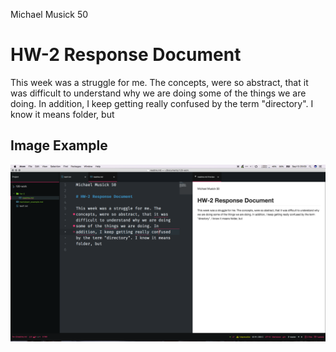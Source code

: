 Michael Musick 50

# HW-2 Response Document

This week was a struggle for me. The concepts, were so abstract, that it was difficult to understand why we are doing some of the things we are doing. In addition, I keep getting really confused by the term "directory". I know it means folder, but

## Image Example

![This is an example screen image](./editor_image.png)
